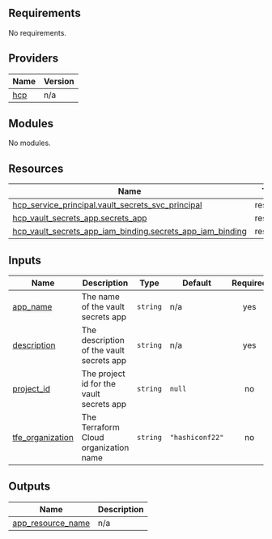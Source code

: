 <!-- BEGIN_TF_DOCS -->
## Requirements

No requirements.

## Providers

| Name | Version |
|------|---------|
| <a name="provider_hcp"></a> [hcp](#provider\_hcp) | n/a |

## Modules

No modules.

## Resources

| Name | Type |
|------|------|
| [hcp_service_principal.vault_secrets_svc_principal](https://registry.terraform.io/providers/hashicorp/hcp/latest/docs/resources/service_principal) | resource |
| [hcp_vault_secrets_app.secrets_app](https://registry.terraform.io/providers/hashicorp/hcp/latest/docs/resources/vault_secrets_app) | resource |
| [hcp_vault_secrets_app_iam_binding.secrets_app_iam_binding](https://registry.terraform.io/providers/hashicorp/hcp/latest/docs/resources/vault_secrets_app_iam_binding) | resource |

## Inputs

| Name | Description | Type | Default | Required |
|------|-------------|------|---------|:--------:|
| <a name="input_app_name"></a> [app\_name](#input\_app\_name) | The name of the vault secrets app | `string` | n/a | yes |
| <a name="input_description"></a> [description](#input\_description) | The description of the vault secrets app | `string` | n/a | yes |
| <a name="input_project_id"></a> [project\_id](#input\_project\_id) | The project id for the vault secrets app | `string` | `null` | no |
| <a name="input_tfe_organization"></a> [tfe\_organization](#input\_tfe\_organization) | The Terraform Cloud organization name | `string` | `"hashiconf22"` | no |

## Outputs

| Name | Description |
|------|-------------|
| <a name="output_app_resource_name"></a> [app\_resource\_name](#output\_app\_resource\_name) | n/a |
<!-- END_TF_DOCS -->
